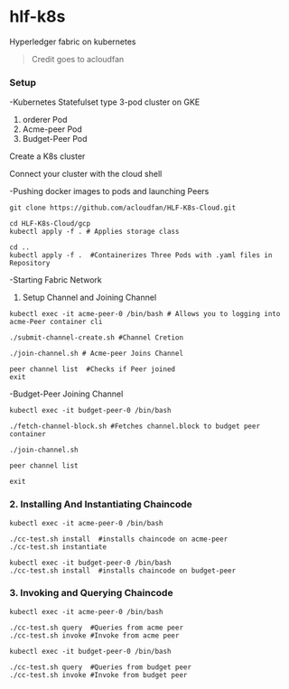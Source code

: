 # hlf-k8s
Hyperledger fabric on kubernetes
>Credit goes to acloudfan


### Setup

-Kubernetes Statefulset type 3-pod cluster on GKE
1. orderer Pod
2. Acme-peer Pod
3. Budget-Peer Pod

Create a K8s cluster

Connect your cluster with the cloud shell


-Pushing docker images to pods and launching Peers

```
git clone https://github.com/acloudfan/HLF-K8s-Cloud.git

cd HLF-K8s-Cloud/gcp
kubectl apply -f . # Applies storage class

cd ..
kubectl apply -f .  #Containerizes Three Pods with .yaml files in Repository

```

-Starting Fabric Network

1. Setup Channel and Joining Channel

```
kubectl exec -it acme-peer-0 /bin/bash # Allows you to logging into acme-Peer container cli

./submit-channel-create.sh #Channel Cretion

./join-channel.sh # Acme-peer Joins Channel

peer channel list  #Checks if Peer joined
exit
```
-Budget-Peer Joining Channel 

```
kubectl exec -it budget-peer-0 /bin/bash 

./fetch-channel-block.sh #Fetches channel.block to budget peer container

./join-channel.sh

peer channel list

exit 
```

### 2. Installing And Instantiating Chaincode

```
kubectl exec -it acme-peer-0 /bin/bash

./cc-test.sh install  #installs chaincode on acme-peer
./cc-test.sh instantiate

kubectl exec -it budget-peer-0 /bin/bash 
./cc-test.sh install  #installs chaincode on budget-peer

```
### 3. Invoking and Querying Chaincode

```
kubectl exec -it acme-peer-0 /bin/bash

./cc-test.sh query  #Queries from acme peer
./cc-test.sh invoke #Invoke from acme peer

kubectl exec -it budget-peer-0 /bin/bash 

./cc-test.sh query  #Queries from budget peer
./cc-test.sh invoke #Invoke from budget peer
```
